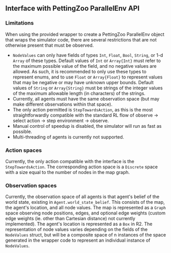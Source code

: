 ## Interface with PettingZoo ParallelEnv API
### Limitations
When using the provided wrapper to create a PettingZoo ParallelEnv object that wraps the simulator code, there are several restrictions that are not otherwise present that must be observed.
* `NodeValues` can only have fields of types `Int`, `Float`, `Bool`, `String`, or 1-d `Array` of these types. Default values of `Int` or `Array{Int}` must refer to the maximum possible value of the field, and no negative values are allowed. As such, it is recommended to only use these types to represent enums, and to use `Float` or `Array{Float}` to represent values that may be negative or may have unknown upper bounds. Default values of `String` or `Array{String}` must be strings of the integer values of the maximum allowable length (in characters) of the strings.
* Currently, all agents must have the same observation space (but may make different observations within that space).
* The only action permitted is `StepTowardsAction`, as this is the most straightforwardly compatible with the standard RL flow of observe -> select action -> step environment -> observe.
* Manual control of speedup is disabled, the simulator will run as fast as possible.
* Multi-threading of agents is currently not supported.
### Action spaces
Currently, the only action compatible with the interface is the `StepTowardsAction`. The corresponding action space is a `Discrete` space with a size equal to the number of nodes in the map graph.
### Observation spaces
Currently, the observation space of all agents is that agent's belief of the world state, existing in `Agent.world_state_belief`. This consists of the map, the agent's location, and all node values. The map is represented as a `Graph` space observing node positions, edges, and optional edge weights (custom edge weights (ie. other than Cartesian distance) not currently implemented). The agent's location is represented as a `Box` in R2. The representation of node values varies depending on the fields of the `NodeValues` struct, but will be a composite space of n instances of the space generated in the wrapper code to represent an individual instance of `NodeValues`.